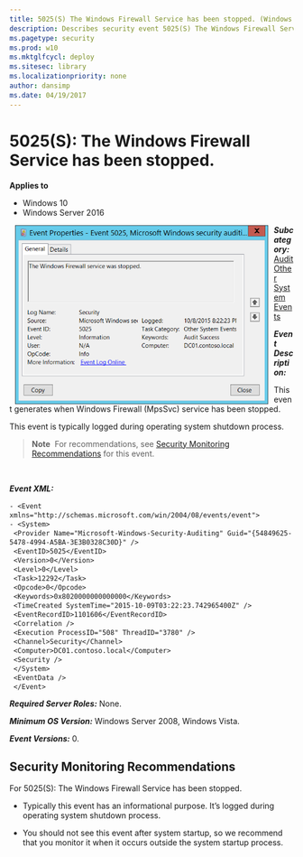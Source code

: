 ```yaml
---
title: 5025(S) The Windows Firewall Service has been stopped. (Windows 10)
description: Describes security event 5025(S) The Windows Firewall Service has been stopped.
ms.pagetype: security
ms.prod: w10
ms.mktglfcycl: deploy
ms.sitesec: library
ms.localizationpriority: none
author: dansimp
ms.date: 04/19/2017
---
```


# 5025(S): The Windows Firewall Service has been stopped.

**Applies to**
-   Windows 10
-   Windows Server 2016


<img src="images/event-5025.png" alt="Event 5025 illustration" width="449" height="317" hspace="10" align="left" />

***Subcategory:***&nbsp;[Audit Other System Events](audit-other-system-events.md)

***Event Description:***

This event generates when Windows Firewall (MpsSvc) service has been stopped.

This event is typically logged during operating system shutdown process.

> **Note**&nbsp;&nbsp;For recommendations, see [Security Monitoring Recommendations](#security-monitoring-recommendations) for this event.

<br clear="all">

***Event XML:***
```
- <Event xmlns="http://schemas.microsoft.com/win/2004/08/events/event">
- <System>
 <Provider Name="Microsoft-Windows-Security-Auditing" Guid="{54849625-5478-4994-A5BA-3E3B0328C30D}" /> 
 <EventID>5025</EventID> 
 <Version>0</Version> 
 <Level>0</Level> 
 <Task>12292</Task> 
 <Opcode>0</Opcode> 
 <Keywords>0x8020000000000000</Keywords> 
 <TimeCreated SystemTime="2015-10-09T03:22:23.742965400Z" /> 
 <EventRecordID>1101606</EventRecordID> 
 <Correlation /> 
 <Execution ProcessID="508" ThreadID="3780" /> 
 <Channel>Security</Channel> 
 <Computer>DC01.contoso.local</Computer> 
 <Security /> 
 </System>
 <EventData /> 
 </Event>

```

***Required Server Roles:*** None.

***Minimum OS Version:*** Windows Server 2008, Windows Vista.

***Event Versions:*** 0.

## Security Monitoring Recommendations

For 5025(S): The Windows Firewall Service has been stopped.

-   Typically this event has an informational purpose. It’s logged during operating system shutdown process.

-   You should not see this event after system startup, so we recommend that you monitor it when it occurs outside the system startup process.

